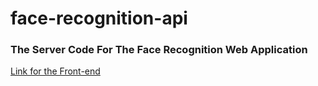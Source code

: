 # face-recognition-api

### The Server Code For The Face Recognition Web Application

[Link for the Front-end](https://github.com/YoonHCho/face-recognition)
